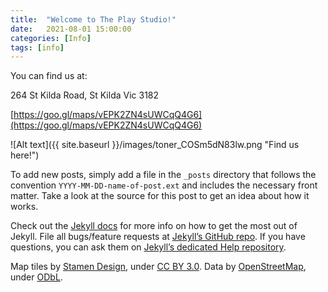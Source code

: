 ```yaml
---
title:  "Welcome to The Play Studio!"
date:   2021-08-01 15:00:00
categories: [Info]
tags: [info]
---
```


You can find us at:

264 St Kilda Road, St Kilda Vic 3182

[https://goo.gl/maps/vEPK2ZN4sUWCqQ4G6](https://goo.gl/maps/vEPK2ZN4sUWCqQ4G6)

![Alt text]({{ site.baseurl }}/images/toner_COSm5dN83lw.png "Find us here!")

To add new posts, simply add a file in the `_posts` directory that follows the convention `YYYY-MM-DD-name-of-post.ext` and includes the necessary front matter. Take a look at the source for this post to get an idea about how it works.

Check out the [Jekyll docs][jekyll] for more info on how to get the most out of Jekyll. File all bugs/feature requests at [Jekyll’s GitHub repo][jekyll-gh]. If you have questions, you can ask them on [Jekyll’s dedicated Help repository][jekyll-help].

[jekyll]:      http://jekyllrb.com
[jekyll-gh]:   https://github.com/jekyll/jekyll
[jekyll-help]: https://github.com/jekyll/jekyll-help

Map tiles by <a href="http://stamen.com">Stamen Design</a>, under <a href="http://creativecommons.org/licenses/by/3.0">CC BY 3.0</a>. Data by <a href="http://openstreetmap.org">OpenStreetMap</a>, under <a href="http://www.openstreetmap.org/copyright">ODbL</a>.
